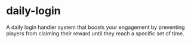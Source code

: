 # daily-login
A daily login handler system that boosts your engagement by preventing players from claiming their reward until they reach a specific set of time.
